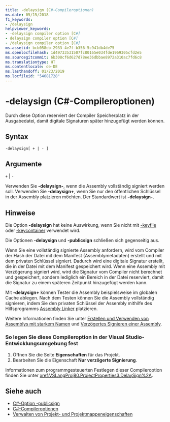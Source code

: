 ```yaml
---
title: -delaysign (C#-Compileroptionen)
ms.date: 05/15/2018
f1_keywords:
- /delaysign
helpviewer_keywords:
- -delaysign compiler option [C#]
- delaysign compiler option [C#]
- /delaysign compiler option [C#]
ms.assetid: bcb058eb-2933-4e7f-b356-5c941db4de75
ms.openlocfilehash: 1d49733531507fc80165e034fde1969305cfd2e5
ms.sourcegitcommit: 6b308cf6d627d78ee36dbbae8972a310ac7fd6c8
ms.translationtype: HT
ms.contentlocale: de-DE
ms.lasthandoff: 01/23/2019
ms.locfileid: "54681728"
---
```

# <a name="-delaysign-c-compiler-options"></a>-delaysign (C#-Compileroptionen)

Durch diese Option reserviert der Compiler Speicherplatz in der Ausgabedatei, damit digitale Signaturen später hinzugefügt werden können.

## <a name="syntax"></a>Syntax

```console
-delaysign[ + | - ]
```

## <a name="arguments"></a>Argumente

`+` &#124; `-`

Verwenden Sie **-delaysign-**, wenn die Assembly vollständig signiert werden soll. Verwenden Sie **-delaysign+**, wenn Sie nur den öffentlichen Schlüssel in der Assembly platzieren möchten. Der Standardwert ist **-delaysign-**.

## <a name="remarks"></a>Hinweise

Die Option **-delaysign** hat keine Auswirkung, wenn Sie nicht mit [-keyfile](../../../csharp/language-reference/compiler-options/keyfile-compiler-option.md) oder [-keycontainer](../../../csharp/language-reference/compiler-options/keycontainer-compiler-option.md) verwendet wird.

Die Optionen **-delaysign** und **-publicsign** schließen sich gegenseitig aus.

Wenn Sie eine vollständig signierte Assembly anfordern, wird vom Compiler der Hash der Datei mit dem Manifest (Assemblymetadaten) erstellt und mit dem privaten Schlüssel signiert. Dadurch wird eine digitale Signatur erstellt, die in der Datei mit dem Manifest gespeichert wird. Wenn eine Assembly mit Verzögerung signiert wird, wird die Signatur vom Compiler nicht berechnet und gespeichert, sondern lediglich ein Bereich in der Datei reserviert, damit die Signatur zu einem späteren Zeitpunkt hinzugefügt werden kann.

Mit **-delaysign+** können Tester die Assembly beispielsweise im globalen Cache ablegen. Nach dem Testen können Sie die Assembly vollständig signieren, indem Sie den privaten Schlüssel der Assembly mithilfe des Hilfsprogramms [Assembly Linker](../../../framework/tools/al-exe-assembly-linker.md) platzieren.

Weitere Informationen finden Sie unter [Erstellen und Verwenden von Assemblys mit starkem Namen](../../../framework/app-domains/create-and-use-strong-named-assemblies.md) und [Verzögertes Signieren einer Assembly](../../../framework/app-domains/delay-sign-assembly.md).

### <a name="to-set-this-compiler-option-in-the-visual-studio-development-environment"></a>So legen Sie diese Compileroption in der Visual Studio-Entwicklungsumgebung fest

1. Öffnen Sie die Seite **Eigenschaften** für das Projekt.
1. Bearbeiten Sie die Eigenschaft **Nur verzögerte Signierung**.

Informationen zum programmgesteuerten Festlegen dieser Compileroption finden Sie unter <xref:VSLangProj80.ProjectProperties3.DelaySign%2A>.

## <a name="see-also"></a>Siehe auch

- [C#-Option -publicsign](publicsign-compiler-option.md)
- [C#-Compileroptionen](index.md)
- [Verwalten von Projekt- und Projektmappeneigenschaften](/visualstudio/ide/managing-project-and-solution-properties)
